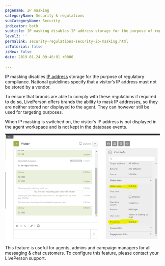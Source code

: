 ```yaml
---
pagename: IP masking
categoryName: Security & regulations
subCategoryName: Security
indicator: both
subtitle: IP masking disables IP address storage for the purpose of regulatory compliance.
level3: ''
permalink: security-regulations-security-ip-masking.html
isTutorial: false
isNew: false
date: 2019-01-24 09:46:01 +0000

---
```

IP masking disables [IP address](security-regulations-security-IP-address-blocking.html) storage for the purpose of regulatory compliance. National guidelines specify that a visitor’s IP address must not be stored by a vendor.

To ensure that brands are able to comply with these regulations if required to do so, LivePerson offers brands the ability to mask IP addresses, so they are neither stored nor displayed to the agent. They can however still be used for targeting purposes.

When IP masking is switched on, the visitor’s IP address is not displayed in the agent workspace and is not kept in the database events.

![](/img/Security_IP_masking1.png)

This feature is useful for agents, admins and campaign managers for all messaging & chat customers. To configure this feature, please contact your LivePerson support.